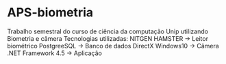 # APS-biometria
Trabalho semestral do curso de ciência da computação Unip utilizando Biometria e câmera
Tecnologias utilizadas:
NITGEN HAMSTER -> Leitor biométrico
PostgreeSQL -> Banco de dados
DirectX Windows10 -> Câmera
.NET Framework 4.5 -> Aplicação

